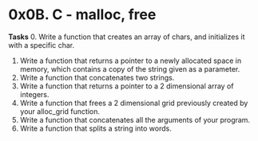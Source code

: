 # 0x0B. C - malloc, free
**Tasks**
0. Write a function that creates an array of chars, and initializes it with a specific char.
1. Write a function that returns a pointer to a newly allocated space in memory, which contains a copy of the string given as a parameter.
2. Write a function that concatenates two strings.
3. Write a function that returns a pointer to a 2 dimensional array of integers.
4. Write a function that frees a 2 dimensional grid previously created by your alloc\_grid function.
5. Write a function that concatenates all the arguments of your program.
6. Write a function that splits a string into words.
